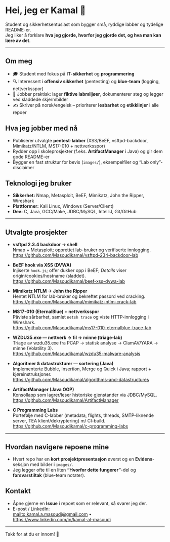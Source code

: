 # Hei, jeg er Kamal 👋

Student og sikkerhetsentusiast som bygger små, ryddige labber og tydelige README-er.  
Jeg liker å forklare **hva jeg gjorde, hvorfor jeg gjorde det, og hva man kan lære av det**.

---

## Om meg
- 🎓 Student med fokus på **IT-sikkerhet** og **programmering**
- 🔍 Interessert i **offensiv sikkerhet** (pentesting) og **blue-team** (logging, nettverksspor)
- 🧰 Jobber praktisk: lager **fiktive labmiljøer**, dokumenterer steg og legger ved sladdede skjermbilder
- ✍️ Skriver på norsk/engelsk – prioriterer **lesbarhet** og **etikklinjer** i alle repoer

## Hva jeg jobber med nå
- Publiserer utvalgte **pentest-labber** (XSS/BeEF, vsftpd-backdoor, Mimikatz/NTLM, MS17-010 + nettverksspor)
- Rydder opp i skoleprosjekter (f.eks. **ArtifactManager** i Java) og gir dem gode README-er
- Bygger en fast struktur for bevis (`images/`), eksempelfiler og “Lab only”-disclaimer

## Teknologi jeg bruker
- **Sikkerhet:** Nmap, Metasploit, BeEF, Mimikatz, John the Ripper, Wireshark  
- **Plattformer:** Kali Linux, Windows (Server/Client)  
- **Dev:** C, Java, GCC/Make, JDBC/MySQL, IntelliJ, Git/GitHub

---

## Utvalgte prosjekter
- **vsftpd 2.3.4 backdoor → shell**  
  Nmap + Metasploit; opprettet lab-bruker og verifiserte innlogging.  
  <https://github.com/Masoudikamal/vsftpd-234-backdoor-lab>

- **BeEF hook via XSS (DVWA)**  
  Injiserte `hook.js`; offer dukker opp i BeEF; *Details* viser origin/cookies/hostname (sladdet).  
  <https://github.com/Masoudikamal/beef-xss-dvwa-lab>

- **Mimikatz NTLM → John the Ripper**  
  Hentet NTLM for lab-bruker og bekreftet passord ved cracking.  
  <https://github.com/Masoudikamal/mimikatz-ntlm-crack-lab>

- **MS17-010 (EternalBlue) + nettverksspor**  
  Påviste sårbarhet, samlet `netsh trace` og viste HTTP-innlogging i Wireshark.  
  <https://github.com/Masoudikamal/ms17-010-eternalblue-trace-lab>

- **WZDU35.exe — nettverk → fil → minne (triage-lab)**  
    Triage av wzdu35.exe fra PCAP → statisk analyse → ClamAV/YARA → minne (Volatility 3).  
    <https://github.com/Masoudikamal/wzdu35-malware-analysis>

- **Algoritmer & datastrukturer — sortering (Java)**  
  Implementerte Bubble, Insertion, Merge og Quick i Java; rapport + kjøreinstruksjoner.  
  <https://github.com/Masoudikamal/algorithms-and-datastructures>

- **ArtifactManager (Java OOP)**  
  Konsollapp som lagrer/leser historiske gjenstander via JDBC/MySQL.  
  <https://github.com/Masoudikamal/ArtifactManager>

- **C Programming Labs**  
  Portefølje med C-labber (metadata, flights, threads, SMTP-liknende server, TEA klient/dekryptering) m/ CI-build.  
  <https://github.com/Masoudikamal/c-programming-labs>

---

## Hvordan navigere repoene mine
- Hvert repo har en **kort prosjektpresentasjon** øverst og en **Evidens**-seksjon med bilder i `images/`.  
- Jeg legger ofte til en liten **“Hvorfor dette fungerer”**-del og **forsvarstiltak** (blue-team notater).

## Kontakt
- Åpne gjerne en **Issue** i repoet som er relevant, så svarer jeg der.  
- E-post / LinkedIn:  
  <mailto:kamal.a.masoudi@gmail.com> • <https://www.linkedin.com/in/kamal-al-masoudi>

---

Takk for at du er innom! 🚀
